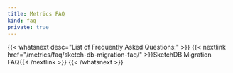 ```yaml
---
title: Metrics FAQ
kind: faq
private: true
---
```


{{< whatsnext desc="List of Frequently Asked Questions:" >}}
    {{< nextlink href="/metrics/faq/sketch-db-migration-faq/" >}}SketchDB Migration FAQ{{< /nextlink >}}
{{< /whatsnext >}}
